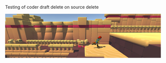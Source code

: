  
 Testing of coder draft delete on source delete  
 
 ![A side scrolling game with 2D gameplay, but 3d graphics](Images/2dGame3dSceneSideScroll_5c2ce0c2f379891b500609e9.jpg)
